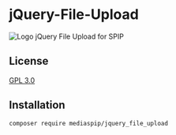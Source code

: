 # jQuery-File-Upload

![Logo](images/jquery_file_upload.png) jQuery File Upload for SPIP

## License

[GPL 3.0](LICENSE)

## Installation

```bash
composer require mediaspip/jquery_file_upload
```
